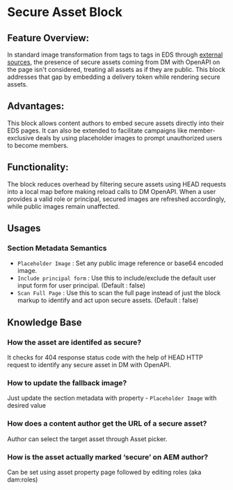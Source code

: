 # Secure Asset Block

## Feature Overview: 

In standard image transformation from <a> tags to <picture> tags in EDS through [external sources](https://github.com/hlxsites/franklin-assets-selector/blob/ext-images/EXTERNAL_IMAGES.md), the presence of secure assets coming from DM with OpenAPI on the page isn't considered, treating all assets as if they are public. This block addresses that gap by embedding a delivery token while rendering secure assets.

## Advantages: 

This block allows content authors to embed secure assets directly into their EDS pages. It can also be extended to facilitate campaigns like member-exclusive deals by using placeholder images to prompt unauthorized users to become members.

## Functionality: 

The block reduces overhead by filtering secure assets using HEAD requests into a local map before making reload calls to DM OpenAPI. When a user provides a valid role or principal, secured images are refreshed accordingly, while public images remain unaffected.

## Usages

### Section Metadata Semantics

* `Placeholder Image` : Set any public image reference or base64 encoded image.
* `Include principal form` : Use this to include/exclude the default user input form for user principal. (Default : false)
* `Scan Full Page` : Use this to scan the full page instead of just the block markup to identify and act upon secure assets. (Default : false)

## Knowledge Base

### How the asset are identifed as secure?

It checks for 404 response status code with the help of HEAD HTTP request to identify any secure asset in DM with OpenAPI.

### How to update the fallback image?

Just update the section metadata with property - `Placeholder Image` with desired value

### How does a content author get the URL of a secure asset?

Author can select the target asset through Asset picker.

### How is the asset actually marked ‘secure’ on AEM author?

Can be set using asset property page followed by editing roles (aka dam:roles)